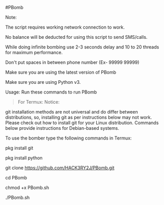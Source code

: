 
#PBomb

Note:

The script requires working network connection to work.

No balance will be deducted for using this script to send SMS/calls.

While doing infinite bombing use 2-3 seconds delay and 10 to 20 threads for maximum performance.

Don't put spaces in between phone number (Ex- 99999 99999)

Make sure you are using the latest version of PBomb

Make sure you are using Python v3.

Usage:
Run these commands to run PBomb

> For Termux:
Notice:

git installation methods are not universal and do differ between distributions, so, installing git as per instructions below may not work. Please check out how to install git for your Linux distribution. Commands below provide instructions for Debian-based systems.

To use the bomber type the following commands in Termux:

pkg install git

pkg install python

git clone https://github.com/HACK3RY2J/PBomb.git

cd PBomb

chmod +x PBomb.sh

./PBomb.sh
